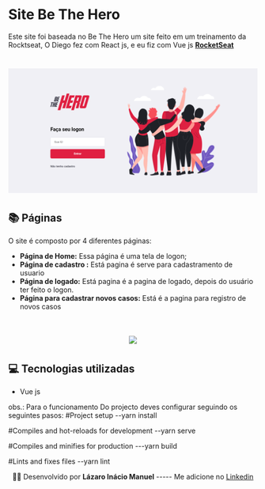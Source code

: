 # Site Be The Hero

Este site foi baseada no Be The Hero um site feito em um treinamento da Rocktseat, O Diego fez com React js, e eu fiz com Vue js **[RocketSeat](https://rocketseat.com.br/)**

 <h1 align = center>
    <img src="public/rocktseat.PNG">
</h1>

## 📚 Páginas
O site é composto por 4 diferentes páginas: 

  - **Página de Home:** Essa página é uma tela de logon;
  - **Página de cadastro :** Está pagina é serve para cadastramento de usuario  
  - **Página de logado:** Está pagina é a pagina de logado, depois do usuário ter feito o logon. 
  - **Página para cadastrar novos casos:** Está é a pagina para registro de novos casos



 <h1 align = center>
    <img src="public/imagem.png">
</h1>

  ## 💻 Tecnologias utilizadas
  - Vue js

obs.: Para o funcionamento Do projecto deves configurar seguindo os seguintes pasos: 
#Project setup
--yarn install

#Compiles and hot-reloads for development
--yarn serve

#Compiles and minifies for production
---yarn build

#Lints and fixes files
--yarn lint

<p align= center>
🐱‍👤 Desenvolvido por <strong>Lázaro Inácio Manuel</strong>   -----   Me adicione no <a href="https://www.linkedin.com/in/l%C3%A1zaro-in%C3%A1cio-manuel-9264971b3/"target="_blank">Linkedin</a>
</p>

